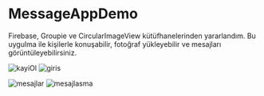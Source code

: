 # MessageAppDemo
 Firebase, Groupie ve CircularImageView kütüfhanelerinden yararlandım. Bu uygulma ile kişilerle konuşabilir, fotoğraf yükleyebilir  ve mesajları görüntüleyebilirsiniz.
 
![kayiOl](https://user-images.githubusercontent.com/67802869/109532918-b1ce4580-7aca-11eb-9984-5603cce18f43.png)
![giris](https://user-images.githubusercontent.com/67802869/109532101-d1b13980-7ac9-11eb-9c02-7c5b0e872133.png)

![mesajlar](https://user-images.githubusercontent.com/67802869/109532106-d2e26680-7ac9-11eb-8d98-46e897c5ce08.png)
![mesajlasma](https://user-images.githubusercontent.com/67802869/109532110-d37afd00-7ac9-11eb-8862-c8b4933c8cde.png)
